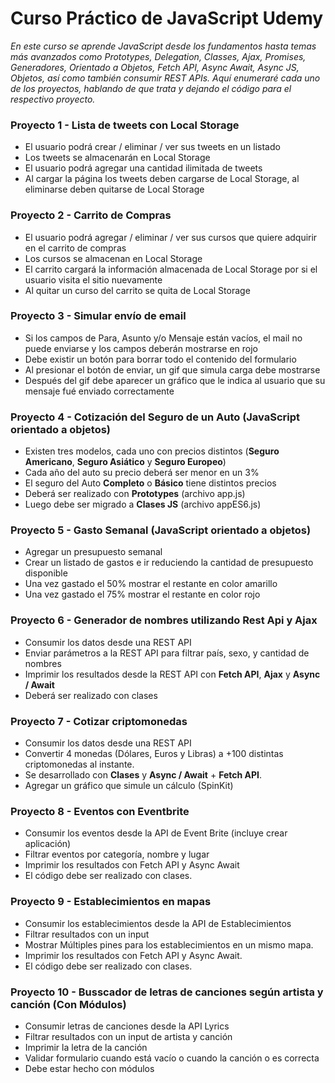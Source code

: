 # Curso Práctico de JavaScript Udemy
_En este curso se aprende JavaScript desde los fundamentos hasta temas más avanzados como Prototypes, Delegation, Classes, Ajax, Promises, Generadores, Orientado a Objetos, Fetch API, Async Await, Async JS, Objetos, así como también consumir REST APIs. Aquí enumeraré cada uno de los proyectos, hablando de que trata y dejando el código para el respectivo proyecto._

### Proyecto 1 - Lista de tweets con Local Storage
* El usuario podrá crear / eliminar / ver sus tweets en un listado
* Los tweets se almacenarán en Local Storage
* El usuario podrá agregar una cantidad ilimitada de tweets
* Al cargar la página los tweets deben cargarse de Local Storage, al eliminarse deben quitarse de Local Storage

### Proyecto 2 - Carrito de Compras
* El usuario podrá agregar / eliminar / ver sus cursos que quiere adquirir en el carrito de compras
* Los cursos se almacenan en Local Storage
* El carrito cargará la información almacenada de Local Storage por si el usuario visita el sitio nuevamente
* Al quitar un curso del carrito se quita de Local Storage

### Proyecto 3 - Simular envío de email
* Si los campos de Para, Asunto y/o Mensaje están vacíos, el mail no puede enviarse y los campos deberán mostrarse en rojo
* Debe existir un botón para borrar todo el contenido del formulario
* Al presionar el botón de enviar, un gif que simula carga debe mostrarse
* Después del gif debe aparecer un gráfico que le indica al usuario que su mensaje fué enviado correctamente

### Proyecto 4 - Cotización del Seguro de un Auto (JavaScript orientado a objetos)
* Existen tres modelos, cada uno con precios distintos (**Seguro Americano**, **Seguro Asiático** y **Seguro Europeo**)
* Cada año del auto su precio deberá ser menor en un 3%
* El seguro del Auto **Completo** o **Básico** tiene distintos precios
* Deberá ser realizado con **Prototypes** (archivo app.js)
* Luego debe ser migrado a **Clases JS** (archivo appES6.js)

### Proyecto 5 - Gasto Semanal (JavaScript orientado a objetos)
* Agregar un presupuesto semanal
* Crear un listado de gastos e ir reduciendo la cantidad de presupuesto disponible
* Una vez gastado el 50% mostrar el restante en color amarillo
* Una vez gastado el 75% mostrar el restante en color rojo

### Proyecto 6 - Generador de nombres utilizando Rest Api y Ajax
* Consumir los datos desde una REST API
* Enviar parámetros a la REST API para filtrar país, sexo, y cantidad de nombres
* Imprimir los resultados desde la REST API con **Fetch API**, **Ajax** y **Async / Await**
* Deberá ser realizado con clases

### Proyecto 7 - Cotizar criptomonedas
* Consumir los datos desde una REST API
* Convertir 4 monedas (Dólares, Euros y Libras) a +100 distintas criptomonedas al instante.
* Se desarrollado con **Clases** y **Async / Await** + **Fetch API**.
* Agregar un gráfico que simule un cálculo (SpinKit)

### Proyecto 8 - Eventos con Eventbrite
* Consumir los eventos desde la API de Event Brite (incluye crear aplicación)
* Filtrar eventos por categoría, nombre y lugar
* Imprimir los resultados con Fetch API y Async Await
* El código debe ser realizado con clases.

### Proyecto 9 - Establecimientos en mapas
* Consumir los establecimientos desde la API de Establecimientos
* Filtrar resultados con un input
* Mostrar Múltiples pines para los establecimientos en un mismo mapa.
* Imprimir los resultados con Fetch API y Async Await.
* El código debe ser realizado con clases.

### Proyecto 10 - Busscador de letras de canciones según artista y canción (Con Módulos)
* Consumir letras de canciones desde la API Lyrics
* Filtrar resultados con un input de artista y canción
* Imprimir la letra de la canción
* Validar formulario cuando está vacío o cuando la canción o es correcta
* Debe estar hecho con módulos
